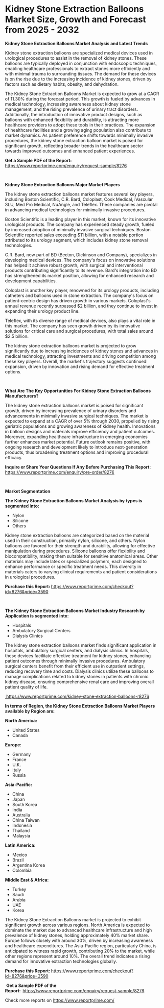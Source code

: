 <p><h1>Kidney Stone Extraction Balloons Market Size, Growth and Forecast from 2025 - 2032</h1></p><p><strong>Kidney Stone Extraction Balloons Market Analysis and Latest Trends</strong></p>
<p><p>Kidney stone extraction balloons are specialized medical devices used in urological procedures to assist in the removal of kidney stones. These balloons are typically deployed in conjunction with endoscopic techniques, enabling healthcare professionals to extract stones more efficiently and with minimal trauma to surrounding tissues. The demand for these devices is on the rise due to the increasing incidence of kidney stones, driven by factors such as dietary habits, obesity, and dehydration.</p><p>The Kidney Stone Extraction Balloons Market is expected to grow at a CAGR of 11.30% during the forecast period. This growth is fueled by advances in medical technology, increasing awareness about kidney stone management, and the rising prevalence of urinary tract disorders. Additionally, the introduction of innovative product designs, such as balloons with enhanced flexibility and durability, is attracting more healthcare providers to adopt these tools in their practices. The expansion of healthcare facilities and a growing aging population also contribute to market dynamics. As patient preference shifts towards minimally invasive procedures, the kidney stone extraction balloon market is poised for significant growth, reflecting broader trends in the healthcare sector towards improved outcomes and enhanced patient experiences.</p></p>
<p><strong>Get a Sample PDF of the Report:&nbsp;</strong> <a href="https://www.reportprime.com/enquiry/request-sample/8276?utm_campaign=3582&utm_medium=2&utm_source=Github&utm_content=ia&utm_term=19032025&utm_id=kidney-stone-extraction-balloons">https://www.reportprime.com/enquiry/request-sample/8276</a></p>
<p>&nbsp;</p>
<p><strong>Kidney Stone Extraction Balloons Major Market Players</strong></p>
<p><p>The kidney stone extraction balloons market features several key players, including Boston Scientific, C.R. Bard, Coloplast, Cook Medical, iVascular SLU, Med Pro Medical, NuAngle, and Teleflex. These companies are pivotal in advancing medical technologies for minimally invasive procedures.</p><p>Boston Scientific is a leading player in this market, known for its innovative urological products. The company has experienced steady growth, fueled by increased adoption of minimally invasive surgical techniques. Boston Scientific reported sales exceeding $11 billion, with a notable portion attributed to its urology segment, which includes kidney stone removal technologies.</p><p>C.R. Bard, now part of BD (Becton, Dickinson and Company), specializes in developing medical devices. The company's focus on innovative solutions has helped it achieve robust growth, with surgical and interventional products contributing significantly to its revenue. Bard's integration into BD has strengthened its market position, allowing for enhanced research and development capabilities.</p><p>Coloplast is another key player, renowned for its urology products, including catheters and balloons used in stone extraction. The company's focus on patient-centric design has driven growth in various markets. Coloplast's annual revenue recently surpassed $2 billion, and they continue to invest in expanding their urology product line.</p><p>Teleflex, with its diverse range of medical devices, also plays a vital role in this market. The company has seen growth driven by its innovative solutions for critical care and surgical procedures, with total sales around $2.5 billion.</p><p>The kidney stone extraction balloons market is projected to grow significantly due to increasing incidences of kidney stones and advances in medical technology, attracting investments and driving competition among these key players. Overall, the market's trajectory suggests continued expansion, driven by innovation and rising demand for effective treatment options.</p></p>
<p>&nbsp;</p>
<p><strong>What Are The Key Opportunities For Kidney Stone Extraction Balloons Manufacturers?</strong></p>
<p><p>The kidney stone extraction balloons market is poised for significant growth, driven by increasing prevalence of urinary disorders and advancements in minimally invasive surgical techniques. The market is expected to expand at a CAGR of over 5% through 2030, propelled by rising geriatric populations and growing awareness of kidney health. Innovations in balloon designs and materials improve efficiency and patient outcomes. Moreover, expanding healthcare infrastructure in emerging economies further enhances market potential. Future outlook remains positive, with ongoing research and development likely to introduce next-generation products, thus broadening treatment options and improving procedural efficacy.</p></p>
<p><strong>Inquire or Share Your Questions If Any Before Purchasing This Report:</strong> <a href="https://www.reportprime.com/enquiry/pre-order/8276?utm_campaign=3582&utm_medium=2&utm_source=Github&utm_content=ia&utm_term=19032025&utm_id=kidney-stone-extraction-balloons">https://www.reportprime.com/enquiry/pre-order/8276</a></p>
<p>&nbsp;</p>
<p><strong>Market Segmentation</strong></p>
<p><strong>The Kidney Stone Extraction Balloons Market Analysis by types is segmented into:</strong></p>
<p><ul><li>Nylon</li><li>Silicone</li><li>Others</li></ul></p>
<p><p>Kidney stone extraction balloons are categorized based on the material used in their construction, primarily nylon, silicone, and others. Nylon balloons are favored for their strength and durability, allowing for effective manipulation during procedures. Silicone balloons offer flexibility and biocompatibility, making them suitable for sensitive anatomical areas. Other materials may include latex or specialized polymers, each designed to enhance performance or specific treatment needs. This diversity in materials caters to varying clinical requirements and patient considerations in urological procedures.</p></p>
<p><strong>Purchase this Report:&nbsp;</strong><a href="https://www.reportprime.com/checkout?id=8276&price=3590&utm_campaign=3582&utm_medium=2&utm_source=Github&utm_content=ia&utm_term=19032025&utm_id=kidney-stone-extraction-balloons">https://www.reportprime.com/checkout?id=8276&price=3590</a></p>
<p>&nbsp;</p>
<p><strong>The Kidney Stone Extraction Balloons Market Industry Research by Application is segmented into:</strong></p>
<p><ul><li>Hospitals</li><li>Ambulatory Surgical Centers</li><li>Dialysis Clinics</li></ul></p>
<p><p>The kidney stone extraction balloons market finds significant application in hospitals, ambulatory surgical centers, and dialysis clinics. In hospitals, these devices facilitate effective treatment for kidney stones, enhancing patient outcomes through minimally invasive procedures. Ambulatory surgical centers benefit from their efficient use in outpatient settings, reducing recovery time and costs. Dialysis clinics utilize these balloons to manage complications related to kidney stones in patients with chronic kidney disease, ensuring comprehensive renal care and improving overall patient quality of life.</p></p>
<p><a href="https://www.reportprime.com/kidney-stone-extraction-balloons-r8276?utm_campaign=3582&utm_medium=2&utm_source=Github&utm_content=ia&utm_term=19032025&utm_id=kidney-stone-extraction-balloons">&nbsp;https://www.reportprime.com/kidney-stone-extraction-balloons-r8276</a></p>
<p><strong>In terms of Region, the Kidney Stone Extraction Balloons Market Players available by Region are:</strong></p>
<p>
    <p> <strong> North America: </strong>
        <ul>
            <li>United States</li>
            <li>Canada</li>
        </ul>
        </p> 
    <p> <strong> Europe: </strong>
        <ul>
            <li>Germany</li>
            <li>France</li>
            <li>U.K.</li>
            <li>Italy</li>
            <li>Russia</li>
        </ul>
        </p> 
    <p> <strong> Asia-Pacific: </strong>
        <ul>
            <li>China</li>
            <li>Japan</li>
            <li>South Korea</li>
            <li>India</li>
            <li>Australia</li>
            <li>China Taiwan</li>
            <li>Indonesia</li>
            <li>Thailand</li>
            <li>Malaysia</li>
        </ul>
        </p> 
    <p> <strong> Latin America: </strong>
        <ul>
            <li>Mexico</li>
            <li>Brazil</li>
            <li>Argentina Korea</li>
            <li>Colombia</li>
        </ul>
        </p> 
    <p> <strong> Middle East & Africa: </strong>
        <ul>
            <li>Turkey</li>
            <li>Saudi</li>
            <li>Arabia</li>
            <li>UAE</li>
            <li>Korea</li>
        </ul>
    </p>
    </p>
<p><p>The Kidney Stone Extraction Balloons market is projected to exhibit significant growth across various regions. North America is expected to dominate the market due to advanced healthcare infrastructure and high prevalence of kidney stones, holding approximately 40% market share. Europe follows closely with around 30%, driven by increasing awareness and healthcare expenditures. The Asia-Pacific region, particularly China, is anticipated to witness rapid growth, contributing 20% to the market, while other regions represent around 10%. The overall trend indicates a rising demand for innovative extraction technologies globally.</p></p>
<p><strong>Purchase this Report: </strong><a href="https://www.reportprime.com/checkout?id=8276&price=3590&utm_campaign=3582&utm_medium=2&utm_source=Github&utm_content=ia&utm_term=19032025&utm_id=kidney-stone-extraction-balloons">https://www.reportprime.com/checkout?id=8276&price=3590</a></p>
<p>&nbsp;<strong>Get a Sample PDF of the Report:&nbsp;&nbsp;</strong><a href="https://www.reportprime.com/enquiry/request-sample/8276?utm_campaign=3582&utm_medium=2&utm_source=Github&utm_content=ia&utm_term=19032025&utm_id=kidney-stone-extraction-balloons">https://www.reportprime.com/enquiry/request-sample/8276</a></p>
<p><strong></strong></p>
<p>Check more reports on <a href="https://www.reportprime.com/?utm_campaign=3582&utm_medium=2&utm_source=Github&utm_content=ia&utm_term=19032025&utm_id=kidney-stone-extraction-balloons">https://www.reportprime.com/</a></p>